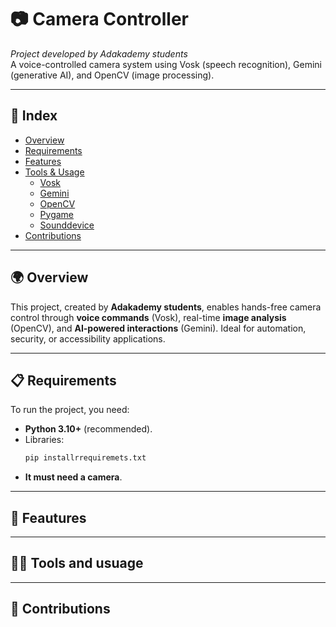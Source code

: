 # 📷 Camera Controller  

*Project developed by Adakademy students*  
A voice-controlled camera system using Vosk (speech recognition), Gemini (generative AI), and OpenCV (image processing).  

---

## 🧭 Index  
- [Overview](#-overview)  
- [Requirements](#-requirements)  
- [Features](#-features)  
- [Tools & Usage](#%EF%B8%8F-tools--usage)  
  - [Vosk](#vosk)  
  - [Gemini](#gemini)  
  - [OpenCV](#opencv)  
  - [Pygame](#pygame)  
  - [Sounddevice](#sounddevice)  
- [Contributions](#-contributions)  

---

## 🌍 Overview  
This project, created by **Adakademy students**, enables hands-free camera control through **voice commands** (Vosk), real-time **image analysis** (OpenCV), and **AI-powered interactions** (Gemini). Ideal for automation, security, or accessibility applications.  

---

## 📋 Requirements  
To run the project, you need:  
- **Python 3.10+** (recommended).  
- Libraries:  
  ```bash
  pip installrrequiremets.txt
- **It must need a camera**.

---
## 🚀 Feautures



---
## 🕵️‍♂️ Tools and usuage



---
## 🏁 Contributions


      
  
  
